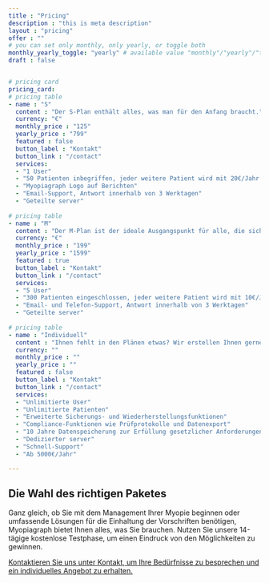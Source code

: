 ```yaml
---
title : "Pricing"
description : "this is meta description"
layout : "pricing"
offer : ""
# you can set only monthly, only yearly, or toggle both
monthly_yearly_toggle: "yearly" # available value "monthly"/"yearly"/"toggle"
draft : false


# pricing card
pricing_card:
# pricing table
- name : "S"
  content : "Der S-Plan enthält alles, was man für den Anfang braucht."
  currency: "€"
  monthly_price : "125"
  yearly_price : "799"
  featured : false
  button_label : "Kontakt"
  button_link : "/contact"
  services:
  - "1 User"
  - "50 Patienten inbegriffen, jeder weitere Patient wird mit 20€/Jahr berechnet"
  - "Myopiagraph Logo auf Berichten"
  - "Email-Support, Antwort innerhalb von 3 Werktagen"
  - "Geteilte server"
  
# pricing table
- name : "M"
  content : "Der M-Plan ist der ideale Ausgangspunkt für alle, die sich ernsthaft mit dem Thema Myopie auseinandersetzen."
  currency: "€"
  monthly_price : "199"
  yearly_price : "1599"
  featured : true
  button_label : "Kontakt"
  button_link : "/contact"
  services:
  - "5 User"
  - "300 Patienten eingeschlossen, jeder weitere Patient wird mit 10€/Jahr berechnet"
  - "Email- und Telefon-Support, Antwort innerhalb von 3 Werktagen"
  - "Geteilte server"
  
# pricing table
- name : "Individuell"
  content : "Ihnen fehlt in den Plänen etwas? Wir erstellen Ihnen gerne ein individuelles Angebot."
  currency: ""
  monthly_price : ""
  yearly_price : ""
  featured : false
  button_label : "Kontakt"
  button_link : "/contact"
  services:
  - "Unlimitierte User"
  - "Unlimitierte Patienten"
  - "Erweiterte Sicherungs- und Wiederherstellungsfunktionen"
  - "Compliance-Funktionen wie Prüfprotokolle und Datenexport"
  - "10 Jahre Datenspeicherung zur Erfüllung gesetzlicher Anforderungen"
  - "Dedizierter server"
  - "Schnell-Support"
  - "Ab 5000€/Jahr"

---
```


## Die Wahl des richtigen **Paketes**

Ganz gleich, ob Sie mit dem Management Ihrer Myopie beginnen oder umfassende Lösungen für die Einhaltung der Vorschriften benötigen, Myopiagraph bietet Ihnen alles, was Sie brauchen. Nutzen Sie unsere 14-tägige kostenlose Testphase, um einen Eindruck von den Möglichkeiten zu gewinnen.

[Kontaktieren Sie uns unter Kontakt, um Ihre Bedürfnisse zu besprechen und ein individuelles Angebot zu erhalten.](/contact)

